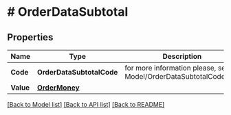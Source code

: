 # # OrderDataSubtotal


## Properties 


Name | Type | Description | Notes
------------ | ------------- | ------------- | -------------
**Code**| **OrderDataSubtotalCode** |  for more information please, see Model/OrderDataSubtotalCode.php  |
**Value**| [**OrderMoney**](OrderMoney.md) |   |


[[Back to Model list]](../../README.md#models) [[Back to API list]](../../README.md#endpoints) [[Back to README]](../../README.md)

